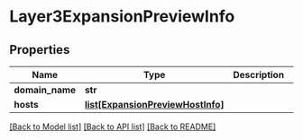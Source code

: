 # Layer3ExpansionPreviewInfo

## Properties
Name | Type | Description | Notes
------------ | ------------- | ------------- | -------------
**domain_name** | **str** |  | 
**hosts** | [**list[ExpansionPreviewHostInfo]**](ExpansionPreviewHostInfo.md) |  | 

[[Back to Model list]](../README.md#documentation-for-models) [[Back to API list]](../README.md#documentation-for-api-endpoints) [[Back to README]](../README.md)

